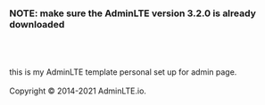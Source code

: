 ### NOTE: make sure the AdminLTE version 3.2.0 is already downloaded
<br><br><br>
this is my AdminLTE template personal set up for admin page.
<br><br>
Copyright © 2014-2021 AdminLTE.io.
